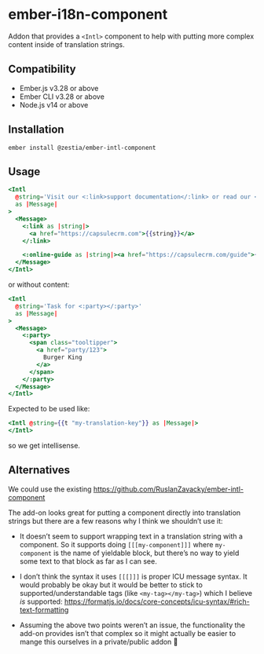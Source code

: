 # ember-i18n-component

Addon that provides a `<Intl>` component to help with putting more complex content inside of translation strings.


## Compatibility

* Ember.js v3.28 or above
* Ember CLI v3.28 or above
* Node.js v14 or above


## Installation

```
ember install @zestia/ember-intl-component
```

## Usage

```hbs
<Intl
  @string='Visit our <:link>support documentation</:link> or read our <:online-guide>online guide</:online-guide>.'
  as |Message|
>
  <Message>
    <:link as |string|>
      <a href="https://capsulecrm.com">{{string}}</a>
    </:link>

    <:online-guide as |string|><a href="https://capsulecrm.com/guide">{{string}}</a></:online-guide>
  </Message>
</Intl>
```

or without content:

```hbs
<Intl
  @string='Task for <:party></:party>'
  as |Message|
>
  <Message>
    <:party>
      <span class="tooltipper">
        <a href="party/123">
          Burger King
        </a>
      </span>
    </:party>
  </Message>
</Intl>
```

Expected to be used like:

```hbs
<Intl @string={{t "my-translation-key"}} as |Message|>
</Intl>
```

so we get intellisense.


## Alternatives

We could use the existing https://github.com/RuslanZavacky/ember-intl-component

The add-on looks great for putting a component directly into translation strings but there are a few reasons why I think we shouldn’t use it:

* It doesn’t seem to support wrapping text in a translation string with a component. So it supports doing `[[[my-component]]]` where `my-component` is the name of yieldable block, but there’s no way to yield some text to that block as far as I can see.

* I don’t think the syntax it uses `[[[]]]` is proper ICU message syntax. It would probably be okay but it would be better to stick to supported/understandable tags (like `<my-tag></my-tag>`) which I believe _is_ supported: https://formatjs.io/docs/core-concepts/icu-syntax/#rich-text-formatting

* Assuming the above two points weren’t an issue, the functionality the add-on provides isn’t that complex so it might actually be easier to mange this ourselves in a private/public addon 🤔
